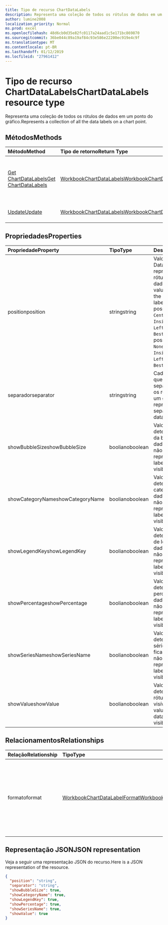 ```yaml
---
title: Tipo de recurso ChartDataLabels
description: Representa uma coleção de todos os rótulos de dados em um ponto do gráfico.
author: lumine2008
localization_priority: Normal
ms.prod: excel
ms.openlocfilehash: 48d6cb0d35e82fc0117a24aad1c5e171bc869870
ms.sourcegitcommit: 36be044c89a19af84c93e586e22200ec919e4c9f
ms.translationtype: MT
ms.contentlocale: pt-BR
ms.lasthandoff: 01/12/2019
ms.locfileid: "27961412"
---
```

# <a name="chartdatalabels-resource-type"></a><span data-ttu-id="36f54-103">Tipo de recurso ChartDataLabels</span><span class="sxs-lookup"><span data-stu-id="36f54-103">ChartDataLabels resource type</span></span>

<span data-ttu-id="36f54-104">Representa uma coleção de todos os rótulos de dados em um ponto do gráfico.</span><span class="sxs-lookup"><span data-stu-id="36f54-104">Represents a collection of all the data labels on a chart point.</span></span>


## <a name="methods"></a><span data-ttu-id="36f54-105">Métodos</span><span class="sxs-lookup"><span data-stu-id="36f54-105">Methods</span></span>

| <span data-ttu-id="36f54-106">Método</span><span class="sxs-lookup"><span data-stu-id="36f54-106">Method</span></span>           | <span data-ttu-id="36f54-107">Tipo de retorno</span><span class="sxs-lookup"><span data-stu-id="36f54-107">Return Type</span></span>    |<span data-ttu-id="36f54-108">Descrição</span><span class="sxs-lookup"><span data-stu-id="36f54-108">Description</span></span>|
|:---------------|:--------|:----------|
|[<span data-ttu-id="36f54-109">Get ChartDataLabels</span><span class="sxs-lookup"><span data-stu-id="36f54-109">Get ChartDataLabels</span></span>](../api/chartdatalabels-get.md) | [<span data-ttu-id="36f54-110">WorkbookChartDataLabels</span><span class="sxs-lookup"><span data-stu-id="36f54-110">WorkbookChartDataLabels</span></span>](chartdatalabels.md) |<span data-ttu-id="36f54-111">Leia as propriedades e os relacionamentos do objeto chartDataLabels.</span><span class="sxs-lookup"><span data-stu-id="36f54-111">Read properties and relationships of chartDataLabels object.</span></span>|
|[<span data-ttu-id="36f54-112">Update</span><span class="sxs-lookup"><span data-stu-id="36f54-112">Update</span></span>](../api/chartdatalabels-update.md) | [<span data-ttu-id="36f54-113">WorkbookChartDataLabels</span><span class="sxs-lookup"><span data-stu-id="36f54-113">WorkbookChartDataLabels</span></span>](chartdatalabels.md) |<span data-ttu-id="36f54-114">Atualize o objeto ChartDataLabels.</span><span class="sxs-lookup"><span data-stu-id="36f54-114">Update ChartDataLabels object.</span></span> |

## <a name="properties"></a><span data-ttu-id="36f54-115">Propriedades</span><span class="sxs-lookup"><span data-stu-id="36f54-115">Properties</span></span>
| <span data-ttu-id="36f54-116">Propriedade</span><span class="sxs-lookup"><span data-stu-id="36f54-116">Property</span></span>     | <span data-ttu-id="36f54-117">Tipo</span><span class="sxs-lookup"><span data-stu-id="36f54-117">Type</span></span>   |<span data-ttu-id="36f54-118">Descrição</span><span class="sxs-lookup"><span data-stu-id="36f54-118">Description</span></span>|
|:---------------|:--------|:----------|
|<span data-ttu-id="36f54-119">position</span><span class="sxs-lookup"><span data-stu-id="36f54-119">position</span></span>|<span data-ttu-id="36f54-120">string</span><span class="sxs-lookup"><span data-stu-id="36f54-120">string</span></span>|<span data-ttu-id="36f54-121">Valor de DataLabelPosition que representa a posição do rótulo de dados.</span><span class="sxs-lookup"><span data-stu-id="36f54-121">DataLabelPosition value that represents the position of the data label.</span></span> <span data-ttu-id="36f54-122">Os valores possíveis são: `None`, `Center`, `InsideEnd`, `InsideBase`, `OutsideEnd`, `Left`, `Right`, `Top`, `Bottom`, `BestFit`, `Callout`.</span><span class="sxs-lookup"><span data-stu-id="36f54-122">The possible values are: `None`, `Center`, `InsideEnd`, `InsideBase`, `OutsideEnd`, `Left`, `Right`, `Top`, `Bottom`, `BestFit`, `Callout`.</span></span>|
|<span data-ttu-id="36f54-123">separador</span><span class="sxs-lookup"><span data-stu-id="36f54-123">separator</span></span>|<span data-ttu-id="36f54-124">string</span><span class="sxs-lookup"><span data-stu-id="36f54-124">string</span></span>|<span data-ttu-id="36f54-125">Cadeia de caracteres que representa o separador usado para os rótulos de dados em um gráfico.</span><span class="sxs-lookup"><span data-stu-id="36f54-125">String representing the separator used for the data labels on a chart.</span></span>|
|<span data-ttu-id="36f54-126">showBubbleSize</span><span class="sxs-lookup"><span data-stu-id="36f54-126">showBubbleSize</span></span>|<span data-ttu-id="36f54-127">booliano</span><span class="sxs-lookup"><span data-stu-id="36f54-127">boolean</span></span>|<span data-ttu-id="36f54-128">Valor booliano que determina se o tamanho da bolha do rótulo de dados fica visível ou não.</span><span class="sxs-lookup"><span data-stu-id="36f54-128">Boolean value representing if the data label bubble size is visible or not.</span></span>|
|<span data-ttu-id="36f54-129">showCategoryName</span><span class="sxs-lookup"><span data-stu-id="36f54-129">showCategoryName</span></span>|<span data-ttu-id="36f54-130">booliano</span><span class="sxs-lookup"><span data-stu-id="36f54-130">boolean</span></span>|<span data-ttu-id="36f54-131">Valor booliano que determina se o nome da categoria do rótulo de dados fica visível ou não.</span><span class="sxs-lookup"><span data-stu-id="36f54-131">Boolean value representing if the data label category name is visible or not.</span></span>|
|<span data-ttu-id="36f54-132">showLegendKey</span><span class="sxs-lookup"><span data-stu-id="36f54-132">showLegendKey</span></span>|<span data-ttu-id="36f54-133">booliano</span><span class="sxs-lookup"><span data-stu-id="36f54-133">boolean</span></span>|<span data-ttu-id="36f54-134">Valor booliano que determina se o código de legenda do rótulo de dados fica visível ou não.</span><span class="sxs-lookup"><span data-stu-id="36f54-134">Boolean value representing if the data label legend key is visible or not.</span></span>|
|<span data-ttu-id="36f54-135">showPercentage</span><span class="sxs-lookup"><span data-stu-id="36f54-135">showPercentage</span></span>|<span data-ttu-id="36f54-136">booliano</span><span class="sxs-lookup"><span data-stu-id="36f54-136">boolean</span></span>|<span data-ttu-id="36f54-137">Valor booliano que determina se o percentual do rótulo de dados fica visível ou não.</span><span class="sxs-lookup"><span data-stu-id="36f54-137">Boolean value representing if the data label percentage is visible or not.</span></span>|
|<span data-ttu-id="36f54-138">showSeriesName</span><span class="sxs-lookup"><span data-stu-id="36f54-138">showSeriesName</span></span>|<span data-ttu-id="36f54-139">booliano</span><span class="sxs-lookup"><span data-stu-id="36f54-139">boolean</span></span>|<span data-ttu-id="36f54-140">Valor booliano que determina se o nome da série do rótulo de dados fica visível ou não.</span><span class="sxs-lookup"><span data-stu-id="36f54-140">Boolean value representing if the data label series name is visible or not.</span></span>|
|<span data-ttu-id="36f54-141">showValue</span><span class="sxs-lookup"><span data-stu-id="36f54-141">showValue</span></span>|<span data-ttu-id="36f54-142">booliano</span><span class="sxs-lookup"><span data-stu-id="36f54-142">boolean</span></span>|<span data-ttu-id="36f54-143">Valor booliano que determina se o valor do rótulo de dados fica visível ou não.</span><span class="sxs-lookup"><span data-stu-id="36f54-143">Boolean value representing if the data label value is visible or not.</span></span>|

## <a name="relationships"></a><span data-ttu-id="36f54-144">Relacionamentos</span><span class="sxs-lookup"><span data-stu-id="36f54-144">Relationships</span></span>
| <span data-ttu-id="36f54-145">Relação</span><span class="sxs-lookup"><span data-stu-id="36f54-145">Relationship</span></span> | <span data-ttu-id="36f54-146">Tipo</span><span class="sxs-lookup"><span data-stu-id="36f54-146">Type</span></span>   |<span data-ttu-id="36f54-147">Descrição</span><span class="sxs-lookup"><span data-stu-id="36f54-147">Description</span></span>|
|:---------------|:--------|:----------|
|<span data-ttu-id="36f54-148">formato</span><span class="sxs-lookup"><span data-stu-id="36f54-148">format</span></span>|[<span data-ttu-id="36f54-149">WorkbookChartDataLabelFormat</span><span class="sxs-lookup"><span data-stu-id="36f54-149">WorkbookChartDataLabelFormat</span></span>](chartdatalabelformat.md)|<span data-ttu-id="36f54-p102">Representa o formato dos rótulos de dados do gráfico, que inclui a formatação de fonte e de preenchimento. Somente leitura.</span><span class="sxs-lookup"><span data-stu-id="36f54-p102">Represents the format of chart data labels, which includes fill and font formatting. Read-only.</span></span>|

## <a name="json-representation"></a><span data-ttu-id="36f54-152">Representação JSON</span><span class="sxs-lookup"><span data-stu-id="36f54-152">JSON representation</span></span>

<span data-ttu-id="36f54-153">Veja a seguir uma representação JSON do recurso.</span><span class="sxs-lookup"><span data-stu-id="36f54-153">Here is a JSON representation of the resource.</span></span>

<!--{
  "blockType": "resource",
  "baseType": "microsoft.graph.entity",
  "optionalProperties": [],
  "@odata.type": "microsoft.graph.workbookChartDataLabels"
}-->

```json
{
  "position": "string",
  "separator": "string",
  "showBubbleSize": true,
  "showCategoryName": true,
  "showLegendKey": true,
  "showPercentage": true,
  "showSeriesName": true,
  "showValue": true
}

```

<!-- uuid: 8fcb5dbc-d5aa-4681-8e31-b001d5168d79
2015-10-25 14:57:30 UTC -->
<!-- {
  "type": "#page.annotation",
  "description": "ChartDataLabels resource",
  "keywords": "",
  "section": "documentation",
  "tocPath": ""
}-->
